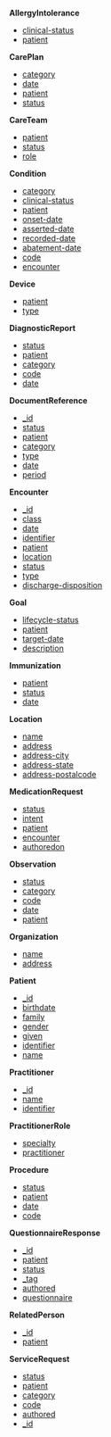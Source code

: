 **AllergyIntolerance**
- [clinical-status](SearchParameter-us-core-allergyintolerance-clinical-status.html)
- [patient](SearchParameter-us-core-allergyintolerance-patient.html)

**CarePlan**
- [category](SearchParameter-us-core-careplan-category.html)
- [date](SearchParameter-us-core-careplan-date.html)
- [patient](SearchParameter-us-core-careplan-patient.html)
- [status](SearchParameter-us-core-careplan-status.html)

**CareTeam**
- [patient](SearchParameter-us-core-careteam-patient.html)
- [status](SearchParameter-us-core-careteam-status.html)
- [role](SearchParameter-us-core-careteam-role.html)

**Condition**
- [category](SearchParameter-us-core-condition-category.html)
- [clinical-status](SearchParameter-us-core-condition-clinical-status.html)
- [patient](SearchParameter-us-core-condition-patient.html)
- [onset-date](SearchParameter-us-core-condition-onset-date.html)
- [asserted-date](SearchParameter-us-core-condition-asserted-date.html)
- [recorded-date](SearchParameter-us-core-condition-recorded-date.html)
- [abatement-date](SearchParameter-us-core-condition-abatement-date.html)
- [code](SearchParameter-us-core-condition-code.html)
- [encounter](SearchParameter-us-core-condition-encounter.html)

**Device**
- [patient](SearchParameter-us-core-device-patient.html)
- [type](SearchParameter-us-core-device-type.html)

**DiagnosticReport**
- [status](SearchParameter-us-core-diagnosticreport-status.html)
- [patient](SearchParameter-us-core-diagnosticreport-patient.html)
- [category](SearchParameter-us-core-diagnosticreport-category.html)
- [code](SearchParameter-us-core-diagnosticreport-code.html)
- [date](SearchParameter-us-core-diagnosticreport-date.html)

**DocumentReference**
- [_id](SearchParameter-us-core-documentreference-id.html)
- [status](SearchParameter-us-core-documentreference-status.html)
- [patient](SearchParameter-us-core-documentreference-patient.html)
- [category](SearchParameter-us-core-documentreference-category.html)
- [type](SearchParameter-us-core-documentreference-type.html)
- [date](SearchParameter-us-core-documentreference-date.html)
- [period](SearchParameter-us-core-documentreference-period.html)

**Encounter**
- [_id](SearchParameter-us-core-encounter-id.html)
- [class](SearchParameter-us-core-encounter-class.html)
- [date](SearchParameter-us-core-encounter-date.html)
- [identifier](SearchParameter-us-core-encounter-identifier.html)
- [patient](SearchParameter-us-core-encounter-patient.html)
- [location](SearchParameter-us-core-encounter-location.html)
- [status](SearchParameter-us-core-encounter-status.html)
- [type](SearchParameter-us-core-encounter-type.html)
- [discharge-disposition](SearchParameter-us-core-encounter-discharge-disposition.html)

**Goal**
- [lifecycle-status](SearchParameter-us-core-goal-lifecycle-status.html)
- [patient](SearchParameter-us-core-goal-patient.html)
- [target-date](SearchParameter-us-core-goal-target-date.html)
- [description](SearchParameter-us-core-goal-description.html)

**Immunization**
- [patient](SearchParameter-us-core-immunization-patient.html)
- [status](SearchParameter-us-core-immunization-status.html)
- [date](SearchParameter-us-core-immunization-date.html)

**Location**
- [name](SearchParameter-us-core-location-name.html)
- [address](SearchParameter-us-core-location-address.html)
- [address-city](SearchParameter-us-core-location-address-city.html)
- [address-state](SearchParameter-us-core-location-address-state.html)
- [address-postalcode](SearchParameter-us-core-location-address-postalcode.html)

**MedicationRequest**
- [status](SearchParameter-us-core-medicationrequest-status.html)
- [intent](SearchParameter-us-core-medicationrequest-intent.html)
- [patient](SearchParameter-us-core-medicationrequest-patient.html)
- [encounter](SearchParameter-us-core-medicationrequest-encounter.html)
- [authoredon](SearchParameter-us-core-medicationrequest-authoredon.html)

**Observation**
- [status](SearchParameter-us-core-observation-status.html)
- [category](SearchParameter-us-core-observation-category.html)
- [code](SearchParameter-us-core-observation-code.html)
- [date](SearchParameter-us-core-observation-date.html)
- [patient](SearchParameter-us-core-observation-patient.html)

**Organization**
- [name](SearchParameter-us-core-organization-name.html)
- [address](SearchParameter-us-core-organization-address.html)

**Patient**
- [_id](SearchParameter-us-core-patient-id.html)
- [birthdate](SearchParameter-us-core-patient-birthdate.html)
- [family](SearchParameter-us-core-patient-family.html)
- [gender](SearchParameter-us-core-patient-gender.html)
- [given](SearchParameter-us-core-patient-given.html)
- [identifier](SearchParameter-us-core-patient-identifier.html)
- [name](SearchParameter-us-core-patient-name.html)

**Practitioner**
- [_id](SearchParameter-us-core-practitioner-id.html)
- [name](SearchParameter-us-core-practitioner-name.html)
- [identifier](SearchParameter-us-core-practitioner-identifier.html)

**PractitionerRole**
- [specialty](SearchParameter-us-core-practitionerrole-specialty.html)
- [practitioner](SearchParameter-us-core-practitionerrole-practitioner.html)

**Procedure**
- [status](SearchParameter-us-core-procedure-status.html)
- [patient](SearchParameter-us-core-procedure-patient.html)
- [date](SearchParameter-us-core-procedure-date.html)
- [code](SearchParameter-us-core-procedure-code.html)

**QuestionnaireResponse**
- [_id](SearchParameter-us-core-questionnaireresponse-id.html)
- [patient](SearchParameter-us-core-questionnaireresponse-patient.html)
- [status](SearchParameter-us-core-questionnaireresponse-status.html)
- [_tag](SearchParameter-us-core-questionnaireresponse-tag.html)
- [authored](SearchParameter-us-core-questionnaireresponse-authored.html)
- [questionnaire](SearchParameter-us-core-questionnaireresponse-questionnaire.html)

**RelatedPerson**
- [_id](SearchParameter-us-core-relatedperson-id.html)
- [patient](SearchParameter-us-core-relatedperson-patient.html)

**ServiceRequest**
- [status](SearchParameter-us-core-servicerequest-status.html)
- [patient](SearchParameter-us-core-servicerequest-patient.html)
- [category](SearchParameter-us-core-servicerequest-category.html)
- [code](SearchParameter-us-core-servicerequest-code.html)
- [authored](SearchParameter-us-core-servicerequest-authored.html)
- [_id](SearchParameter-us-core-servicerequest-id.html)

